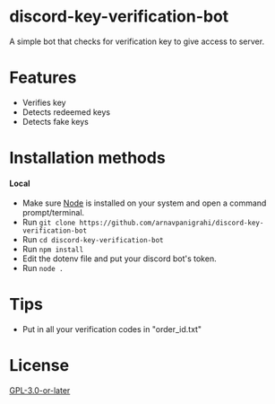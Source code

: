 # discord-key-verification-bot
A simple bot that checks for verification key to give access to server.

# Features
- Verifies key
- Detects redeemed keys
- Detects fake keys

# Installation methods
#### Local
- Make sure [Node](https://nodejs.org/en/) is installed on your system and open a command prompt/terminal.
- Run `git clone https://github.com/arnavpanigrahi/discord-key-verification-bot`
- Run `cd discord-key-verification-bot`
- Run `npm install`
- Edit the dotenv file and put your discord bot's token.
- Run `node .`

# Tips
-  Put in all your verification codes in "order_id.txt"

# License
[GPL-3.0-or-later](https://www.gnu.org/licenses/) 
